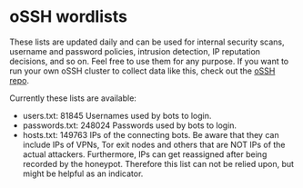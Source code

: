 # oSSH wordlists
These lists are updated daily and can be used for internal security scans, username and password policies, intrusion detection, IP reputation decisions, and so on. Feel free to use them for any purpose. If you want to run your own oSSH cluster to collect data like this, check out the [oSSH repo](https://github.com/toxyl/ossh).  

Currently these lists are available:  
- users.txt: 81845                                                                                                                                                                                                                                                                                                                                                                                                                                                      Usernames used by bots to login. 
- passwords.txt: 248024                                                                                                                                                                                                                                                                                                                                                                                                                                                      Passwords used by bots to login. 
- hosts.txt: 149763                                                                                                                                                                                                                                                                                                                                                                                                                                                      IPs of the connecting bots. Be aware that they can include IPs of VPNs, Tor exit nodes and others that are NOT IPs of the actual attackers. Furthermore, IPs can get reassigned after being recorded by the honeypot. Therefore this list can not be relied upon, but might be helpful as an indicator.
